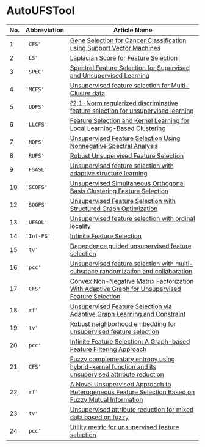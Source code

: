 # AutoUFSTool


| No.  | Abbreviation | Article Name                                                                                                                                    |
|------|--------------|-------------------------------------------------------------------------------------------------------------------------------------------------|
| 1    | `'CFS'`      | [Gene Selection for Cancer Classification using Support Vector Machines](https://doi.org/10.1023/A:1012487302797)                               |
| 2    | `'LS'`       | [Laplacian Score for Feature Selection](https://www.researchgate.net/publication/221619142_Laplacian_Score_for_Feature_Selection)               |
| 3    | `'SPEC'`     | [Spectral Feature Selection for Supervised and Unsupervised Learning](https://doi.org/10.1145/1273496.1273641)                                  |
| 4    | `'MCFS'`     | [Unsupervised feature selection for Multi-Cluster data](https://doi.org/10.1145/1835804.1835848)                                                |
| 5    | `'UDFS'`     | [ℓ2,1-Norm regularized discriminative feature selection for unsupervised learning](https://doi.org/10.5591/978-1-57735-516-8%2FIJCAI11-267)     |
| 6    | `'LLCFS'`    | [Feature Selection and Kernel Learning for Local Learning-Based Clustering](https://doi.org/10.1109/TPAMI.2010.215)                             |
| 7    | `'NDFS'`     | [Unsupervised Feature Selection Using Nonnegative Spectral Analysis](https://doi.org/10.1609/aaai.v26i1.8289)                                   |
| 8    | `'RUFS'`     | [Robust Unsupervised Feature Selection](https://www.researchgate.net/publication/262217573_Robust_Unsupervised_Feature_Selection)               |
| 9    | `'FSASL'`    | [Unsupervised feature selection with adaptive structure learning](https://doi.org/10.1145/2783258.2783345)                                      |
| 10   | `'SCOFS'`    | [Unsupervised Simultaneous Orthogonal Basis Clustering Feature Selection](https://doi.org/10.1109/CVPR.2015.7299136)                            | 
| 12   | `'SOGFS'`    | [Unsupervised Feature Selection with Structured Graph Optimization](https://doi.org/10.1609/aaai.v30i1.10168)                                   |
| 13   | `'UFSOL'`    | [Unsupervised feature selection with ordinal locality](https://doi.org/10.1109/ICME.2017.8019357)                                               |
| 14   | `'Inf-FS'`   | [Infinite Feature Selection](https://doi.org/10.1109/ICCV.2015.478)                                                                             |
| 15   | `'tv'`       | [Dependence guided unsupervised feature selection](https://doi.org/10.1609/aaai.v32i1.11904)                                                    |
| 16   | `'pcc'`      | [Unsupervised feature selection with multi-subspace randomization and collaboration](https://doi.org/10.1016/j.knosys.2019.07.027)              | 
| 17   | `'CFS'`      | [Convex Non-Negative Matrix Factorization With Adaptive Graph for Unsupervised Feature Selection](https://doi.org/10.1109/tcyb.2020.3034462)    | 
| 18   | `'rf'`       | [Unsupervised Feature Selection via Adaptive Graph Learning and Constraint](https://doi.org/10.1109/TNNLS.2020.3042330)                         | 
| 19   | `'tv'`       | [Robust neighborhood embedding for unsupervised feature selection](https://doi.org/10.1016/j.knosys.2019.105462)                                | 
| 20   | `'pcc'`      | [Infinite Feature Selection: A Graph-based Feature Filtering Approach](https://doi.org/10.1109/TPAMI.2020.3002843)                              | 
| 21   | `'CFS'`      | [Fuzzy complementary entropy using hybrid-kernel function and its unsupervised attribute reduction](https://doi.org/10.1016/j.knosys.2021.107398) 
| 22   | `'rf'`       | [A Novel Unsupervised Approach to Heterogeneous Feature Selection Based on Fuzzy Mutual Information](https://doi.org/10.1109/TFUZZ.2021.3114734)| 
| 23   | `'tv'`       | [Unsupervised attribute reduction for mixed data based on fuzzy](https://doi.org/10.1016/j.ins.2021.04.083)                                     | 
| 24   | `'pcc'`      | [Utility metric for unsupervised feature selection](https://doi.org/10.7717/peerj-cs.477)                                                       |

